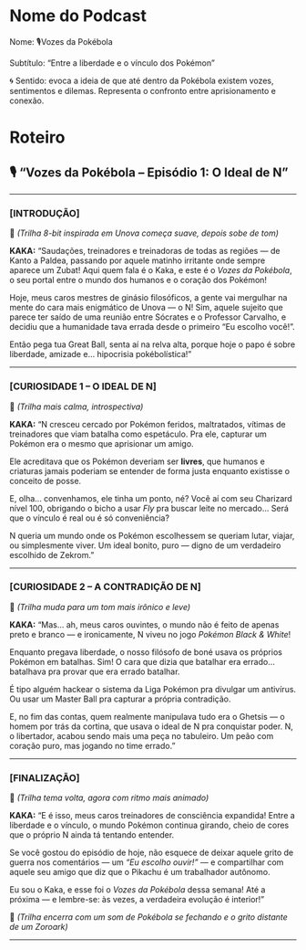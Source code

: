 
# Nome do Podcast
Nome: 🎙️Vozes da Pokébola

Subtítulo: “Entre a liberdade e o vínculo dos Pokémon”

🌀 Sentido: evoca a ideia de que até dentro da Pokébola existem vozes, sentimentos e dilemas. Representa o confronto entre aprisionamento e conexão.


# Roteiro

## 🎙️ **“Vozes da Pokébola – Episódio 1: O Ideal de N”**

---

### [INTRODUÇÃO]

🎵 *(Trilha 8-bit inspirada em Unova começa suave, depois sobe de tom)*

**KAKA:**
“Saudações, treinadores e treinadoras de todas as regiões — de Kanto a Paldea, passando por aquele matinho irritante onde sempre aparece um Zubat! Aqui quem fala é o Kaka, e este é o *Vozes da Pokébola*, o seu portal entre o mundo dos humanos e o coração dos Pokémon!

Hoje, meus caros mestres de ginásio filosóficos, a gente vai mergulhar na mente do cara mais enigmático de Unova — o N! Sim, aquele sujeito que parece ter saído de uma reunião entre Sócrates e o Professor Carvalho, e decidiu que a humanidade tava errada desde o primeiro “Eu escolho você!”.

Então pega tua Great Ball, senta aí na relva alta, porque hoje o papo é sobre liberdade, amizade e... hipocrisia pokébolística!”

---

### [CURIOSIDADE 1 – O IDEAL DE N]

🎵 *(Trilha mais calma, introspectiva)*

**KAKA:**
“N cresceu cercado por Pokémon feridos, maltratados, vítimas de treinadores que viam batalha como espetáculo. Pra ele, capturar um Pokémon era o mesmo que aprisionar um amigo.

Ele acreditava que os Pokémon deveriam ser **livres**, que humanos e criaturas jamais poderiam se entender de forma justa enquanto existisse o conceito de posse.

E, olha... convenhamos, ele tinha um ponto, né?
Você aí com seu Charizard nível 100, obrigando o bicho a usar *Fly* pra buscar leite no mercado... Será que o vínculo é real ou é só conveniência?

N queria um mundo onde os Pokémon escolhessem se queriam lutar, viajar, ou simplesmente viver.
Um ideal bonito, puro — digno de um verdadeiro escolhido de Zekrom.”

---

### [CURIOSIDADE 2 – A CONTRADIÇÃO DE N]

🎵 *(Trilha muda para um tom mais irônico e leve)*

**KAKA:**
“Mas… ah, meus caros ouvintes, o mundo não é feito de apenas preto e branco — e ironicamente, N viveu no jogo *Pokémon Black & White*!

Enquanto pregava liberdade, o nosso filósofo de boné usava os próprios Pokémon em batalhas.
Sim! O cara que dizia que batalhar era errado… batalhava pra provar que era errado batalhar.

É tipo alguém hackear o sistema da Liga Pokémon pra divulgar um antivírus.
Ou usar um Master Ball pra capturar a própria contradição.

E, no fim das contas, quem realmente manipulava tudo era o Ghetsis — o homem por trás da cortina, que usava o ideal de N pra conquistar poder.
N, o libertador, acabou sendo mais uma peça no tabuleiro.
Um peão com coração puro, mas jogando no time errado.”

---

### [FINALIZAÇÃO]

🎵 *(Trilha tema volta, agora com ritmo mais animado)*

**KAKA:**
“E é isso, meus caros treinadores de consciência expandida!
Entre a liberdade e o vínculo, o mundo Pokémon continua girando, cheio de cores que o próprio N ainda tá tentando entender.

Se você gostou do episódio de hoje, não esquece de deixar aquele grito de guerra nos comentários — um *“Eu escolho ouvir!”* — e compartilhar com aquele seu amigo que diz que o Pikachu é um trabalhador autônomo.

Eu sou o Kaka, e esse foi o *Vozes da Pokébola* dessa semana!
Até a próxima — e lembre-se: às vezes, a verdadeira evolução é interior!”

🎵 *(Trilha encerra com um som de Pokébola se fechando e o grito distante de um Zoroark)*

---
